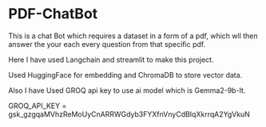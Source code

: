 # PDF-ChatBot
 This is a chat Bot which requires a dataset in a form of a pdf, which wll then answer the your each every question from that specific pdf.
 
 Here I have used Langchain and streamlit to make this project.
 
 Used HuggingFace for embedding and ChromaDB to store vector data.
 
 Also I have Used GROQ api key to use ai model which is Gemma2-9b-It.



 GROQ_API_KEY = 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
